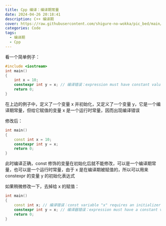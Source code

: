 ```yaml
---
title: Cpp 编译：编译期常量
date: 2024-04-26 20:18:41
description: C++ 编译期
cover: https://raw.githubusercontent.com/shigure-no-wokka/pic_bed/main/imgs/family_code.jpg
categories: Code
tags:
  - 编译期
  - Cpp
---
```


看一个简单例子：
```cpp
#include <iostream>
int main()
{
	int x = 10;
	constexpr int y = x; // 编译错误：expression must have constant value
	return 0;
}
```

在上边的例子中，定义了一个变量 x 并初始化，又定义了一个变量 y，它是一个编译期常量，但给它赋值的变量 x 是一个运行时常量，因而出现编译错误

修改后：
```cpp
int main()
{
	const int x = 10;
	constexpr int y = x;
	return 0;
}
```
此时编译正确，const 修饰的变量在初始化后就不能修改，可以是一个编译期常量，也可以是一个运行时常量，由于 x 是在编译期被赋值的，所以可以用来 constexpr 的变量 y 的初始化表达式

如果稍微修改一下，去掉给 x 的赋值：
```cpp
int main()
{
	const int x; // 编译错误：const variable "x" requires an initializer
	constexpr int y = x; // 编译器错误：expression must have a constant value
	return 0;
}
```



